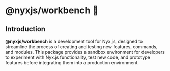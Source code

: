 # @nyxjs/workbench 🧪

## Introduction

**@nyxjs/workbench** is a development tool for Nyx.js, designed to streamline the process of creating and testing new
features, commands, and modules. This package provides a sandbox environment for developers to experiment with Nyx.js
functionality, test new code, and prototype features before integrating them into a production environment.
